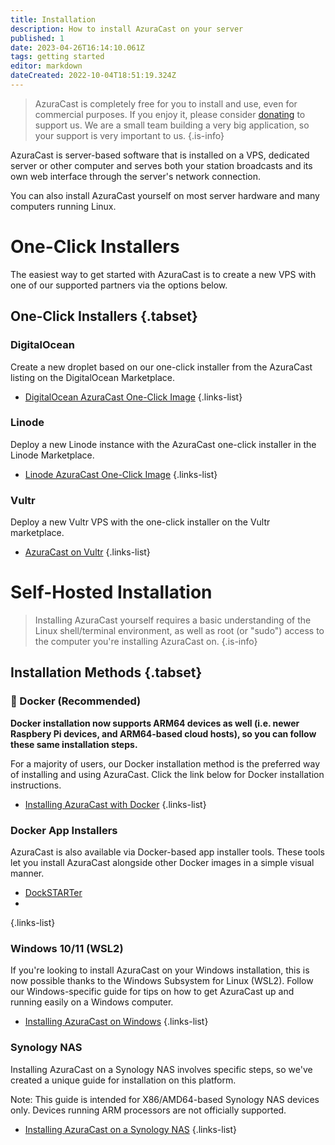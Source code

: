 ```yaml
---
title: Installation
description: How to install AzuraCast on your server
published: 1
date: 2023-04-26T16:14:10.061Z
tags: getting started
editor: markdown
dateCreated: 2022-10-04T18:51:19.324Z
---
```


> AzuraCast is completely free for you to install and use, even for commercial purposes. If you enjoy it, please consider [donating](/en/contribute/donate) to support us. We are a small team building a very big application, so your support is very important to us.
{.is-info}

AzuraCast is server-based software that is installed on a VPS, dedicated server or other computer and serves both your station broadcasts and its own web interface through the server's network connection.

You can also install AzuraCast yourself on most server hardware and many computers running Linux.

# One-Click Installers

The easiest way to get started with AzuraCast is to create a new VPS with one of our supported partners via the options below.

## One-Click Installers {.tabset}
### DigitalOcean

Create a new droplet based on our one-click installer from the AzuraCast listing on the DigitalOcean Marketplace.

- [DigitalOcean AzuraCast One-Click Image](https://marketplace.digitalocean.com/apps/azuracast?refcode=21612b90440f)
{.links-list}

### Linode

Deploy a new Linode instance with the AzuraCast one-click installer in the Linode Marketplace.

- [Linode AzuraCast One-Click Image](https://www.linode.com/marketplace/apps/linode/azuracast/?r=68daf2976efcb77d2e3d4ced67a02b031edc3ba1)
{.links-list}

### Vultr

Deploy a new Vultr VPS with the one-click installer on the Vultr marketplace.

- [AzuraCast on Vultr](https://www.vultr.com/marketplace/apps/azuracast?slug=azuracast#support)
{.links-list}

# Self-Hosted Installation

> Installing AzuraCast yourself requires a basic understanding of the Linux shell/terminal environment, as well as root (or "sudo") access to the computer you're installing AzuraCast on.
{.is-info}

## Installation Methods {.tabset}
### :whale: Docker (Recommended)

**Docker installation now supports ARM64 devices as well (i.e. newer Raspbery Pi devices, and ARM64-based cloud hosts), so you can follow these same installation steps.**

For a majority of users, our Docker installation method is the preferred way of installing and using AzuraCast. Click the link below for Docker installation instructions.

- [Installing AzuraCast with Docker](/en/getting-started/installation/docker)
{.links-list}

### Docker App Installers

AzuraCast is also available via Docker-based app installer tools. These tools let you install AzuraCast alongside other Docker images in a simple visual manner.

- [DockSTARTer](https://dockstarter.com/apps/azuracast/)
- 
{.links-list}

### Windows 10/11 (WSL2)

If you're looking to install AzuraCast on your Windows installation, this is now possible thanks to the Windows Subsystem for Linux (WSL2). Follow our Windows-specific guide for tips on how to get AzuraCast up and running easily on a Windows computer.

- [Installing AzuraCast on Windows](/en/getting-started/installation/windows)
{.links-list}

### Synology NAS

Installing AzuraCast on a Synology NAS involves specific steps, so we've created a unique guide for installation on this platform.

Note: This guide is intended for X86/AMD64-based Synology NAS devices only. Devices running ARM processors are not officially supported.

- [Installing AzuraCast on a Synology NAS](/en/getting-started/installation/synology)
{.links-list}